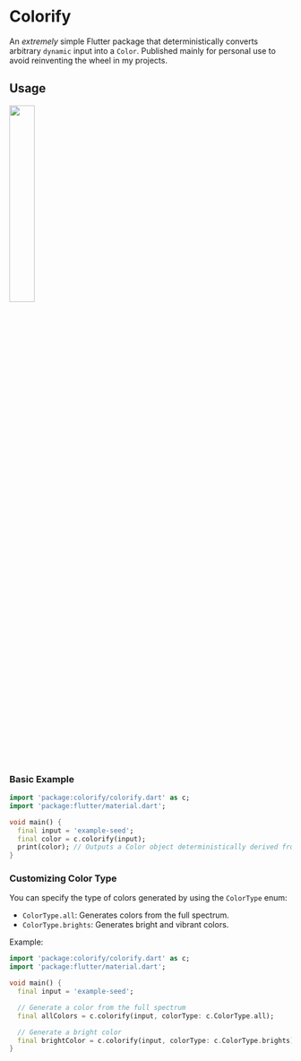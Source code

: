 # Colorify

An *extremely* simple Flutter package that deterministically converts arbitrary `dynamic` input into a `Color`. Published mainly for personal use to avoid reinventing the wheel in my projects.

## Usage

<img src="https://raw.githubusercontent.com/mattrltrent/random_assets/refs/heads/main/colorify_ex.gif" height="auto" width="30%"/>

### Basic Example

```dart
import 'package:colorify/colorify.dart' as c;
import 'package:flutter/material.dart';

void main() {
  final input = 'example-seed';
  final color = c.colorify(input);
  print(color); // Outputs a Color object deterministically derived from 'example-seed'.
}
```

### Customizing Color Type

You can specify the type of colors generated by using the `ColorType` enum:

- `ColorType.all`: Generates colors from the full spectrum.
- `ColorType.brights`: Generates bright and vibrant colors.

Example:

```dart
import 'package:colorify/colorify.dart' as c;
import 'package:flutter/material.dart';

void main() {
  final input = 'example-seed';

  // Generate a color from the full spectrum
  final allColors = c.colorify(input, colorType: c.ColorType.all);

  // Generate a bright color
  final brightColor = c.colorify(input, colorType: c.ColorType.brights);
}
```
